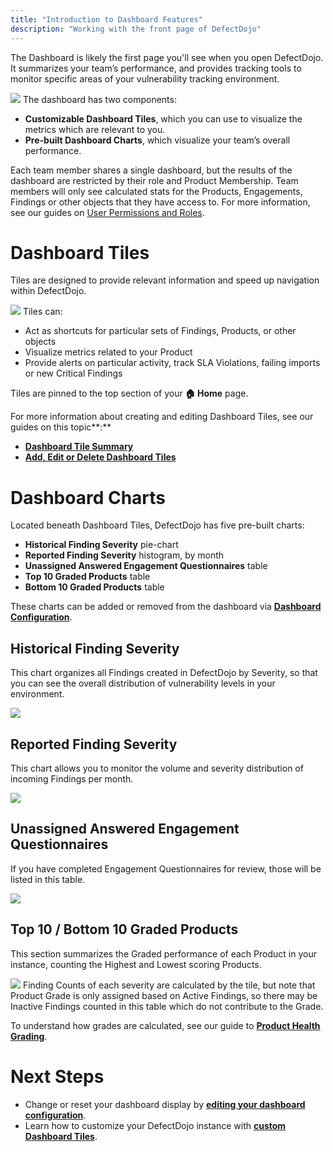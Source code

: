```yaml
---
title: "Introduction to Dashboard Features"
description: "Working with the front page of DefectDojo"
---
```


The Dashboard is likely the first page you'll see when you open DefectDojo. It summarizes your team’s performance, and provides tracking tools to monitor specific areas of your vulnerability tracking environment.



![](https://defectdojo-inc.intercom-attachments-7.com/i/o/1099248472/507630ebe46f1e8aa4503560/AD_4nXcg1v8DMwyfzjBMZqMwfrre_0aX5rw7_Z4Rq7ovChpHvGqB_bERY7NIn_BPgPk4ZpIwM8uYCH93XvhcOslUD1XMuD0z_4L-lLRAt0_0Vrdk2YfJ9JsLnIKl7LF9J5OR0yF6fvgUd0D3zxlTpPX_KJjKCBbe?expires=1729720800&signature=1dc969c7b9e11b3ada4107ba15574ee5eb1c3b40e58c887eac6885b86f5839d6&req=dSAuH8t6lYVYW%2FMW1HO4zQyzfdSpho9jzf%2F8gMxshllJM3C4gseuDDW%2BQOFz%0Azjj6%0A)
The dashboard has two components:


* **Customizable Dashboard Tiles**, which you can use to visualize the metrics which are relevant to you.
* **Pre\-built Dashboard Charts**, which visualize your team’s overall performance.

Each team member shares a single dashboard, but the results of the dashboard are restricted by their role and Product Membership. Team members will only see calculated stats for the Products, Engagements, Findings or other objects that they have access to. For more information, see our guides on [User Permissions and Roles](https://support.defectdojo.com/en/collections/8390373-user-permissions-roles).




# Dashboard Tiles


Tiles are designed to provide relevant information and speed up navigation within DefectDojo. 



![](https://downloads.intercomcdn.com/i/o/1099198236/2a80ebc78dde48b6b2276c86/crop+ss.png?expires=1729720800&signature=0c2ea009bd4cf434beac07443747470548f5a8fd457fe5a05b90cfdad4c6fee7&req=dSAuH8h3lYNcX%2FMW1HO4zYPWwqce5gycIa4Y%2BA69PP9lKEHPdB5nWRXVCQVh%0A%2Bms1%0A)
Tiles can:


* Act as shortcuts for particular sets of Findings, Products, or other objects
* Visualize metrics related to your Product
* Provide alerts on particular activity, track SLA Violations, failing imports or new Critical Findings


Tiles are pinned to the top section of your **🏠 Home** page.



For more information about creating and editing Dashboard Tiles, see our guides on this topic**:**


* **[Dashboard Tile Summary](https://support.defectdojo.com/en/articles/9548109-dashboard-tile-reference)**
* **[Add, Edit or Delete Dashboard Tiles](https://support.defectdojo.com/en/articles/9548086-add-edit-or-delete-dashboard-tiles)**



# Dashboard Charts


Located beneath Dashboard Tiles, DefectDojo has five pre\-built charts:



* **Historical Finding Severity** pie\-chart
* **Reported Finding Severity** histogram, by month
* **Unassigned Answered Engagement Questionnaires** table
* **Top 10 Graded Products** table
* **Bottom 10 Graded Products** table


These charts can be added or removed from the dashboard via **[Dashboard Configuration](https://support.defectdojo.com/en/articles/9547802-edit-dashboard-configuration)**.




## Historical Finding Severity



This chart organizes all Findings created in DefectDojo by Severity, so that you can see the overall distribution of vulnerability levels in your environment.




![](https://defectdojo-inc.intercom-attachments-7.com/i/o/1099248482/420121f96a020863e0862f90/AD_4nXemOWvoO9eYna7zSoGOS_wden_SqCQu-5fm5d7oIojCZgDA7oED9XKc6nU1OwdfwJDSUAMg4mmmsWzOyp8pqQs6qgA-Zd5DFffC26XSVaNteSuwSPOVJeV3_Cia-IgZ3iE2nySVjoCIkf6W3z1etNAxXTQ?expires=1729720800&signature=6ecc5526be162686489dd05c5a059c8af334ccf3bdef1d4e09f05b5e501e5dcb&req=dSAuH8t6lYVXW%2FMW1HO4zYoeTWHpH1BMIBuK2kPbraKaCDwBpN%2F%2BOykGzGQT%0AjxW4%0A)

## Reported Finding Severity


This chart allows you to monitor the volume and severity distribution of incoming Findings per month.



![](https://defectdojo-inc.intercom-attachments-7.com/i/o/1099248496/1948ce9decd80d7769336eb1/AD_4nXf5qvd3rc9oWm-U_EH4tStUaE9DIpj95GTjy2c14fPuJruU9RVXqyC-HcPBATRl_wvjJqOJIIKNPKE6Ucrcmz4goaed80ccsxRJ_-NtOqVfQ2bZEJJP8JiqUXdxSJKAg2dTO-bP-5HnHM9ch35IKa6nWlo?expires=1729720800&signature=cabc0ed0d22e97a0d91432b39a72b2db750b8398b0ae4df149cf6bde937bcc5d&req=dSAuH8t6lYVWX%2FMW1HO4zbc0daBz9ubRr57LSAefv4CemogsXMj5xFtLdII9%0A3OBH%0A)

## Unassigned Answered Engagement Questionnaires


If you have completed Engagement Questionnaires for review, those will be listed in this table. 



![](https://defectdojo-inc.intercom-attachments-7.com/i/o/1099248510/c6c8087c483bcaa001d8cedb/AD_4nXcdZ_8hVOsXfZwh9Mk5XrZ8VJZLzVjK8WdYczPtHExzAf7brfCq4cZ_F12_PCFRWsvU_5ICIzqctb6cD4AJZfM0oeeTIVH9Y_HRv66p0CWG95g7NAmqXKcomrP3Q66nnWmypGiA_pg5h7cVjck20JoCYgFk?expires=1729720800&signature=3645887938704e50f084e6e153703012ba481da6dcb6ee42d3a71b460b848ae8&req=dSAuH8t6lYReWfMW1HO4zZqw72Twjcx8DHx8cYYRoH7jyAeFYqxpwzZoJdT2%0ATURK%0A)

## Top 10 / Bottom 10 Graded Products


This section summarizes the Graded performance of each Product in your instance, counting the Highest and Lowest scoring Products.




![](https://defectdojo-inc.intercom-attachments-7.com/i/o/1099248519/bb35260a29b3521223111a39/AD_4nXdbQ0hhxFdtwBJuHkjTKYKDYwDBHprXWq9eFmUc0Lq_dLXU4Wf1ntQQp_RrLENp4w9fVf2MpLJvz0xIJbXZIXnXvf0wpryX3dWycOYGqQqGEOMR7HXE_z3sfHJ3oCxWaRAvcvgo-upcO0f0-aGxBv5SK29Y?expires=1729720800&signature=6df3b486f4a5ae601a07d327395fd9241a4760c77215ed805adeeed5fc612725&req=dSAuH8t6lYReUPMW1HO4zfJ4ezP3qlX0vv4X6YptNnM7fTBJMOvXDSq7Lcza%0Am7WX%0A)
Finding Counts of each severity are calculated by the tile, but note that Product Grade is only assigned based on Active Findings, so there may be Inactive Findings counted in this table which do not contribute to the Grade.



To understand how grades are calculated, see our guide to **[Product Health Grading](https://support.defectdojo.com/en/articles/9222109-product-health-grading)**.




# Next Steps


* Change or reset your dashboard display by **[editing your dashboard configuration](https://app.intercom.com/a/apps/tj2vh1ie/articles/articles/9547802/show)**.
* Learn how to customize your DefectDojo instance with **[custom Dashboard Tiles](https://app.intercom.com/a/apps/tj2vh1ie/articles/articles/9548109/show)**.
